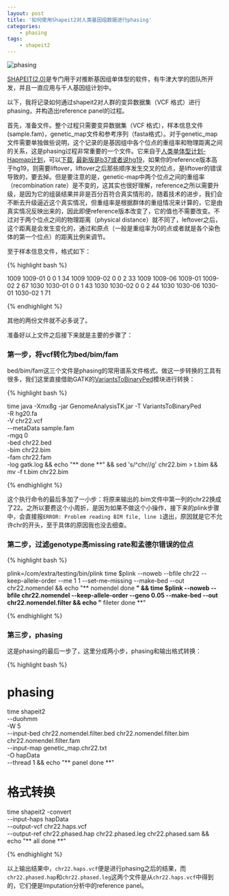 ```yaml
---
layout: post
title: '如何使用Shapeit2对人类基因组数据进行phasing'
categories:
    - phasing
tags:
    - shapeit2
---
```


![phasing](http://7u2had.com1.z0.glb.clouddn.com/post.Phasing-Data.png)

[SHAPEIT(2.0)](https://mathgen.stats.ox.ac.uk/genetics_software/shapeit/shapeit.html)是专门用于对推断基因组单体型的软件，有牛津大学的团队所开发，并且一直应用与千人基因组计划中。

以下，我将记录如何通过shapeit2对人群的变异数据集（VCF 格式）进行phasing，并构造出reference panel的过程。

首先，准备文件。整个过程只需要变异数据集（VCF 格式），样本信息文件(sample.fam)，genetic_map文件和参考序列（fasta格式）。对于genetic_map文件需要单独做些说明，这个记录的是基因组中各个位点的重组率和物理距离之间的关系，这是phasing过程非常重要的一个文件。它来自于[人类单体型计划-Hapmap计划](http://hapmap.ncbi.nlm.nih.gov/)，可以[下载](http://hapmap.ncbi.nlm.nih.gov/downloads/recombination/),
[最新版是b37或者说hg19](http://hapmap.ncbi.nlm.nih.gov/downloads/recombination/2011-01_phaseII_B37/genetic_map_HapMapII_GRCh37.tar.gz)，如果你的reference版本高于hg19，则需要liftover，liftover之后那些顺序发生交叉的位点，是liftover的错误导致的，要去掉。但是要注意的是，genetic-map中两个位点之间的重组率（recombination rate）是不变的，这其实也很好理解，reference之所以需要升级，是因为它的组装结果并非是百分百符合真实情形的，随着技术的进步，我们会不断去升级逼近这个真实情况，但重组率是根据群体的重组情况来计算的，它是由真实情况反映出来的，因此即便reference版本改变了，它的值也不需要改变。不过对于两个位点之间的物理距离（physical distance）就不同了，leftover之后，这个距离是会发生变化的，通过和原点（一般是重组率为0的点或者就是各个染色体的第一个位点）的距离比例来调节。

至于样本信息文件，格式如下：

{% highlight bash %}

1009	1009-01	0	0	1	34
1009	1009-02	0	0	2	33
1009	1009-06	1009-01	1009-02	2	67
1030	1030-01	0	0	1	43
1030	1030-02	0	0	2	44
1030	1030-06	1030-01	1030-02	1	71

{% endhighlight %}

其他的两份文件就不必多说了。

准备好以上文件之后接下来就是主要的步骤了：

### 第一步，将vcf转化为bed/bim/fam

bed/bim/fam这三个文件是phasing的常用谱系文件格式。做这一步转换的工具有很多，我们这里直接借助GATK的[VariantsToBinaryPed](https://www.broadinstitute.org/gatk/guide/tooldocs/org_broadinstitute_gatk_tools_walkers_variantutils_VariantsToBinaryPed.php)模块进行转换：

{% highlight bash %}

time java -Xmx8g -jar GenomeAnalysisTK.jar -T VariantsToBinaryPed \
    -R hg20.fa \
    -V chr22.vcf \
    --metaData sample.fam \
    -mgq 0 \
    -bed chr22.bed \
    -bim chr22.bim \
    -fam chr22.fam \
    -log gatk.log && echo "** done **" && sed 's/^chr//g' chr22.bim > t.bim && mv -f t.bim chr22.bim

{% endhighlight %}

这个执行命令的最后多加了一小步：将原来输出的.bim文件中第一列的chr22换成了22。之所以要费这个小周折，是因为如果不做这个小操作，接下来的plink步骤中，会直接报`ERROR: Problem reading BIM file, line 1`退出，原因就是它不允许chr的开头，至于具体的原因我也没去细查。

### 第二步，过滤genotype高missing rate和孟德尔错误的位点

{% highlight bash %}

plink=/com/extra/testing/bin/plink
time $plink --noweb --bfile chr22 --keep-allele-order --me 1 1 --set-me-missing --make-bed --out chr22.nomendel && echo "** nomendel done **" && time $plink --noweb --bfile chr22.nomendel --keep-allele-order --geno 0.05 --make-bed --out chr22.nomendel.filter && echo "** fileter done **"

{% endhighlight %}

### 第三步，phasing
这是phasing的最后一步了，这里分成两小步，phasing和输出格式转换：

{% highlight bash %}
# phasing
time shapeit2 \
    --duohmm \
    -W 5 \
    --input-bed chr22.nomendel.filter.bed chr22.nomendel.filter.bim chr22.nomendel.filter.fam \
    --input-map genetic_map.chr22.txt \
    -O hapData \
    --thread 1 && echo "** panel done **"

# 格式转换
time shapeit2 -convert \
    --input-haps hapData \
    --output-vcf chr22.haps.vcf \
    --output-ref chr22.phased.hap chr22.phased.leg chr22.phased.sam && echo "** all done **"

{% endhighlight %}

以上输出结果中，`chr22.haps.vcf`便是进行phasing之后的结果，而`chr22.phased.hap`和`chr22.phased.leg`这两个文件是从`chr22.haps.vcf`中得到的，它们便是Imputation分析中的reference panel。










